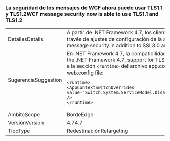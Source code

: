 ### <a name="wcf-message-security-now-is-able-to-use-tls11-and-tls12"></a><span data-ttu-id="8b345-101">La seguridad de los mensajes de WCF ahora puede usar TLS1.1 y TLS1.2</span><span class="sxs-lookup"><span data-stu-id="8b345-101">WCF message security now is able to use TLS1.1 and TLS1.2</span></span>

|   |   |
|---|---|
|<span data-ttu-id="8b345-102">Detalles</span><span class="sxs-lookup"><span data-stu-id="8b345-102">Details</span></span>|<span data-ttu-id="8b345-103">A partir de .NET Framework 4.7, los clientes pueden configurar TLS1.1 o TLS1.2 en la seguridad de los mensajes de WCF además de SSL3.0 y TLS1.0 a través de ajustes de configuración de la aplicación.</span><span class="sxs-lookup"><span data-stu-id="8b345-103">Starting in the .NET Framework 4.7, customers can configure either TLS1.1 or TLS1.2 in WCF message security in addition to SSL3.0 and TLS1.0 through application configuration settings.</span></span>|
|<span data-ttu-id="8b345-104">Sugerencia</span><span class="sxs-lookup"><span data-stu-id="8b345-104">Suggestion</span></span>|<span data-ttu-id="8b345-105">En .NET Framework 4.7, la compatibilidad con TLS1.1 y TLS1.2 en la seguridad de los mensajes de WCF está deshabilitada de forma predeterminada.</span><span class="sxs-lookup"><span data-stu-id="8b345-105">In the .NET Framework 4.7, support for TLS1.1 and TLS1.2 in WCF message security is disabled by default.</span></span> <span data-ttu-id="8b345-106">Se puede habilitar si se agrega la línea siguiente a la sección <code>&lt;runtime&gt;</code> del archivo app.config o web.config:</span><span class="sxs-lookup"><span data-stu-id="8b345-106">You can enable it by adding the following line to the <code>&lt;runtime&gt;</code> section of the app.config or web.config file:</span></span><pre><code class="language-xml">&lt;runtime&gt;&#13;&#10;&lt;AppContextSwitchOverrides value=&quot;Switch.System.ServiceModel.DisableUsingServicePointManagerSecurityProtocols=false;Switch.System.Net.DontEnableSchUseStrongCrypto=false&quot; /&gt;&#13;&#10;&lt;/runtime&gt;&#13;&#10;</code></pre>|
|<span data-ttu-id="8b345-107">Ámbito</span><span class="sxs-lookup"><span data-stu-id="8b345-107">Scope</span></span>|<span data-ttu-id="8b345-108">Borde</span><span class="sxs-lookup"><span data-stu-id="8b345-108">Edge</span></span>|
|<span data-ttu-id="8b345-109">Versión</span><span class="sxs-lookup"><span data-stu-id="8b345-109">Version</span></span>|<span data-ttu-id="8b345-110">4.7</span><span class="sxs-lookup"><span data-stu-id="8b345-110">4.7</span></span>|
|<span data-ttu-id="8b345-111">Tipo</span><span class="sxs-lookup"><span data-stu-id="8b345-111">Type</span></span>|<span data-ttu-id="8b345-112">Redestinación</span><span class="sxs-lookup"><span data-stu-id="8b345-112">Retargeting</span></span>|

